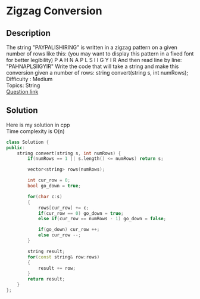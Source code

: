 # Zigzag Conversion

## Description
The string "PAYPALISHIRING" is written in a zigzag pattern on a given number of rows like this: (you may want to display this pattern in a fixed font for better legibility)
P   A   H   N
A P L S I I G
Y   I   R
And then read line by line: "PAHNAPLSIIGYIR"
Write the code that will take a string and make this conversion given a number of rows:
string convert(string s, int numRows);
<br>Difficuity : Medium
<br>Topics: String
<br>[Question link](https://leetcode.com/problems/zigzag-conversion/description/)

## Solution
Here is my solution in cpp
<br>Time complexity is O(n)
```Cpp
class Solution {
public:
    string convert(string s, int numRows) {
        if(numRows == 1 || s.length() <= numRows) return s;

        vector<string> rows(numRows);

        int cur_row = 0;
        bool go_down = true;

        for(char c:s)
        {
            rows[cur_row] += c;
            if(cur_row == 0) go_down = true;
            else if(cur_row == numRows - 1) go_down = false;

            if(go_down) cur_row ++;
            else cur_row --;
        }

        string result;
        for(const string& row:rows)
        {
            result += row;
        }
        return result;
    }
};
```
